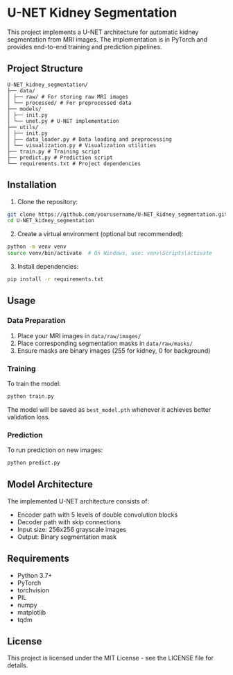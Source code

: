# U-NET Kidney Segmentation

This project implements a U-NET architecture for automatic kidney segmentation from MRI images. The implementation is in PyTorch and provides end-to-end training and prediction pipelines.

## Project Structure

    U-NET_kidney_segmentation/
    ├── data/
    │ ├── raw/ # For storing raw MRI images
    │ └── processed/ # For preprocessed data
    ├── models/
    │ ├── init.py
    │ └── unet.py # U-NET implementation
    ├── utils/
    │ ├── init.py
    │ ├── data_loader.py # Data loading and preprocessing
    │ └── visualization.py # Visualization utilities
    ├── train.py # Training script
    ├── predict.py # Prediction script
    └── requirements.txt # Project dependencies

## Installation

1. Clone the repository:
```bash
git clone https://github.com/yourusername/U-NET_kidney_segmentation.git
cd U-NET_kidney_segmentation
```

2. Create a virtual environment (optional but recommended):
```bash
python -m venv venv
source venv/bin/activate  # On Windows, use: venv\Scripts\activate
```

3. Install dependencies:
```bash
pip install -r requirements.txt
```

## Usage

### Data Preparation

1. Place your MRI images in `data/raw/images/`
2. Place corresponding segmentation masks in `data/raw/masks/`
3. Ensure masks are binary images (255 for kidney, 0 for background)

### Training

To train the model:
```bash
python train.py
```

The model will be saved as `best_model.pth` whenever it achieves better validation loss.

### Prediction

To run prediction on new images:
```bash
python predict.py
```

## Model Architecture

The implemented U-NET architecture consists of:
- Encoder path with 5 levels of double convolution blocks
- Decoder path with skip connections
- Input size: 256x256 grayscale images
- Output: Binary segmentation mask

## Requirements

- Python 3.7+
- PyTorch
- torchvision
- PIL
- numpy
- matplotlib
- tqdm

## License

This project is licensed under the MIT License - see the LICENSE file for details.
